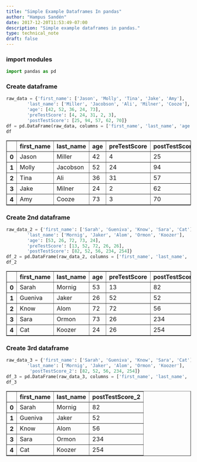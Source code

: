 ```yaml
---
title: "Simple Example Dataframes In pandas"
author: "Hampus Sandén"
date: 2017-12-20T11:53:49-07:00
description: "Simple example dataframes in pandas."
type: technical_note
draft: false
---
```

### import modules


```python
import pandas as pd
```

### Create dataframe


```python
raw_data = {'first_name': ['Jason', 'Molly', 'Tina', 'Jake', 'Amy'], 
        'last_name': ['Miller', 'Jacobson', 'Ali', 'Milner', 'Cooze'], 
        'age': [42, 52, 36, 24, 73], 
        'preTestScore': [4, 24, 31, 2, 3],
        'postTestScore': [25, 94, 57, 62, 70]}
df = pd.DataFrame(raw_data, columns = ['first_name', 'last_name', 'age', 'preTestScore', 'postTestScore'])
df
```




<div>
<table border="1" class="dataframe">
  <thead>
    <tr style="text-align: right;">
      <th></th>
      <th>first_name</th>
      <th>last_name</th>
      <th>age</th>
      <th>preTestScore</th>
      <th>postTestScore</th>
    </tr>
  </thead>
  <tbody>
    <tr>
      <th>0</th>
      <td>Jason</td>
      <td>Miller</td>
      <td>42</td>
      <td>4</td>
      <td>25</td>
    </tr>
    <tr>
      <th>1</th>
      <td>Molly</td>
      <td>Jacobson</td>
      <td>52</td>
      <td>24</td>
      <td>94</td>
    </tr>
    <tr>
      <th>2</th>
      <td>Tina</td>
      <td>Ali</td>
      <td>36</td>
      <td>31</td>
      <td>57</td>
    </tr>
    <tr>
      <th>3</th>
      <td>Jake</td>
      <td>Milner</td>
      <td>24</td>
      <td>2</td>
      <td>62</td>
    </tr>
    <tr>
      <th>4</th>
      <td>Amy</td>
      <td>Cooze</td>
      <td>73</td>
      <td>3</td>
      <td>70</td>
    </tr>
  </tbody>
</table>
</div>



### Create 2nd dataframe


```python
raw_data_2 = {'first_name': ['Sarah', 'Gueniva', 'Know', 'Sara', 'Cat'], 
        'last_name': ['Mornig', 'Jaker', 'Alom', 'Ormon', 'Koozer'], 
        'age': [53, 26, 72, 73, 24], 
        'preTestScore': [13, 52, 72, 26, 26],
        'postTestScore': [82, 52, 56, 234, 254]}
df_2 = pd.DataFrame(raw_data_2, columns = ['first_name', 'last_name', 'age', 'preTestScore', 'postTestScore'])
df_2
```




<div>
<table border="1" class="dataframe">
  <thead>
    <tr style="text-align: right;">
      <th></th>
      <th>first_name</th>
      <th>last_name</th>
      <th>age</th>
      <th>preTestScore</th>
      <th>postTestScore</th>
    </tr>
  </thead>
  <tbody>
    <tr>
      <th>0</th>
      <td>Sarah</td>
      <td>Mornig</td>
      <td>53</td>
      <td>13</td>
      <td>82</td>
    </tr>
    <tr>
      <th>1</th>
      <td>Gueniva</td>
      <td>Jaker</td>
      <td>26</td>
      <td>52</td>
      <td>52</td>
    </tr>
    <tr>
      <th>2</th>
      <td>Know</td>
      <td>Alom</td>
      <td>72</td>
      <td>72</td>
      <td>56</td>
    </tr>
    <tr>
      <th>3</th>
      <td>Sara</td>
      <td>Ormon</td>
      <td>73</td>
      <td>26</td>
      <td>234</td>
    </tr>
    <tr>
      <th>4</th>
      <td>Cat</td>
      <td>Koozer</td>
      <td>24</td>
      <td>26</td>
      <td>254</td>
    </tr>
  </tbody>
</table>
</div>



### Create 3rd dataframe


```python
raw_data_3 = {'first_name': ['Sarah', 'Gueniva', 'Know', 'Sara', 'Cat'], 
        'last_name': ['Mornig', 'Jaker', 'Alom', 'Ormon', 'Koozer'],
         'postTestScore_2': [82, 52, 56, 234, 254]}
df_3 = pd.DataFrame(raw_data_3, columns = ['first_name', 'last_name', 'postTestScore_2'])
df_3
```




<div>
<table border="1" class="dataframe">
  <thead>
    <tr style="text-align: right;">
      <th></th>
      <th>first_name</th>
      <th>last_name</th>
      <th>postTestScore_2</th>
    </tr>
  </thead>
  <tbody>
    <tr>
      <th>0</th>
      <td>Sarah</td>
      <td>Mornig</td>
      <td>82</td>
    </tr>
    <tr>
      <th>1</th>
      <td>Gueniva</td>
      <td>Jaker</td>
      <td>52</td>
    </tr>
    <tr>
      <th>2</th>
      <td>Know</td>
      <td>Alom</td>
      <td>56</td>
    </tr>
    <tr>
      <th>3</th>
      <td>Sara</td>
      <td>Ormon</td>
      <td>234</td>
    </tr>
    <tr>
      <th>4</th>
      <td>Cat</td>
      <td>Koozer</td>
      <td>254</td>
    </tr>
  </tbody>
</table>
</div>


